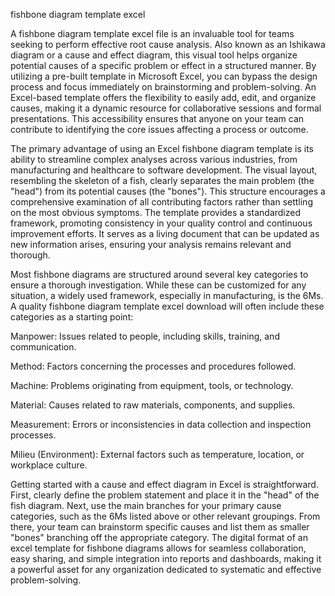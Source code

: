 fishbone diagram template excel


A fishbone diagram template excel file is an invaluable tool for teams seeking to perform effective root cause analysis. Also known as an Ishikawa diagram or a cause and effect diagram, this visual tool helps organize potential causes of a specific problem or effect in a structured manner. By utilizing a pre-built template in Microsoft Excel, you can bypass the design process and focus immediately on brainstorming and problem-solving. An Excel-based template offers the flexibility to easily add, edit, and organize causes, making it a dynamic resource for collaborative sessions and formal presentations. This accessibility ensures that anyone on your team can contribute to identifying the core issues affecting a process or outcome.



The primary advantage of using an Excel fishbone diagram template is its ability to streamline complex analyses across various industries, from manufacturing and healthcare to software development. The visual layout, resembling the skeleton of a fish, clearly separates the main problem (the \"head\") from its potential causes (the \"bones\"). This structure encourages a comprehensive examination of all contributing factors rather than settling on the most obvious symptoms. The template provides a standardized framework, promoting consistency in your quality control and continuous improvement efforts. It serves as a living document that can be updated as new information arises, ensuring your analysis remains relevant and thorough.



Most fishbone diagrams are structured around several key categories to ensure a thorough investigation. While these can be customized for any situation, a widely used framework, especially in manufacturing, is the 6Ms. A quality fishbone diagram template excel download will often include these categories as a starting point:



  
Manpower: Issues related to people, including skills, training, and communication.

  
Method: Factors concerning the processes and procedures followed.

  
Machine: Problems originating from equipment, tools, or technology.

  
Material: Causes related to raw materials, components, and supplies.

  
Measurement: Errors or inconsistencies in data collection and inspection processes.

  
Milieu (Environment): External factors such as temperature, location, or workplace culture.





Getting started with a cause and effect diagram in Excel is straightforward. First, clearly define the problem statement and place it in the \"head\" of the fish diagram. Next, use the main branches for your primary cause categories, such as the 6Ms listed above or other relevant groupings. From there, your team can brainstorm specific causes and list them as smaller \"bones\" branching off the appropriate category. The digital format of an excel template for fishbone diagrams allows for seamless collaboration, easy sharing, and simple integration into reports and dashboards, making it a powerful asset for any organization dedicated to systematic and effective problem-solving.
